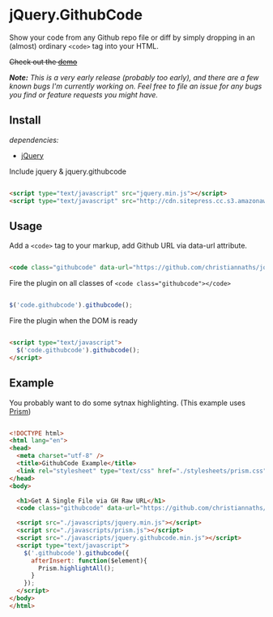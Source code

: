 # jQuery.GithubCode

Show your code from any Github repo file or diff by simply dropping in an (almost) ordinary `<code>` tag into your HTML.

~~Check out the [demo]()~~

*__Note:__ This is a very early release (probably too early), and there are a few known bugs I'm currently working on. Feel free to file an issue for any bugs you find or feature requests you might have.*

## Install

*dependencies:*

+ [jQuery](http://jquery.com)


Include jquery & jquery.githubcode
```html

<script type="text/javascript" src="jquery.min.js"></script>
<script type="text/javascript" src="http://cdn.sitepress.cc.s3.amazonaws.com/libs/jquery.githubcode/jquery.githubcode.js"></script>
```



## Usage

Add a ```<code>``` tag to your markup, add Github URL via data-url attribute.
```html

<code class="githubcode" data-url="https://github.com/christiannaths/jquery.githubcode/blob/master/src/jquery.githubcode.js"</code>
```

Fire the plugin on all classes of `<code class="githubcode"></code>`

```javascript

$('code.githubcode').githubcode();
```

Fire the plugin when the DOM is ready

```html

<script type="text/javascript">
  $('code.githubcode').githubcode();
</script>
```


## Example

You probably want to do some sytnax highlighting. (This example uses [Prism](http://prismjs.com/))
```html

<!DOCTYPE html>
<html lang="en">
<head>
  <meta charset="utf-8" />
  <title>GithubCode Example</title>
  <link rel="stylesheet" type="text/css" href="./stylesheets/prism.css" />
</head>
<body>

  <h1>Get A Single File via GH Raw URL</h1>
  <code class="githubcode" data-url="https://github.com/christiannaths/jquery.githubcode/blob/master/src/jquery.githubcode.js"</code>

  <script src="./javascripts/jquery.min.js"></script>
  <script src="./javascripts/prism.js"></script>
  <script src="./javascripts/jquery.githubcode.min.js"></script>
  <script type="text/javascript">
    $('.githubcode').githubcode({
      afterInsert: function($element){
        Prism.highlightAll();
      }
    });
  </script>
</body>
</html>
```
